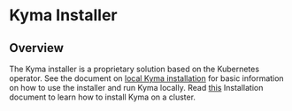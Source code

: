 # Kyma Installer

## Overview

The Kyma installer is a proprietary solution based on the Kubernetes operator. See the document on [local Kyma installation](../docs/kyma/docs/031-inst-local-installation-from-release.md) for basic information on how to use the installer and run Kyma locally. Read [this](../docs/kyma/docs/033-inst-gke-installation.md) Installation document to learn how to install Kyma on a cluster.
